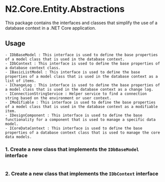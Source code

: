 ﻿# N2.Core.Entity.Abstractions

This package contains the interfaces and classes that simplify the use of a database context in a .NET Core application.

## Usage

	- IDbBaseModel : This interface is used to define the base properties of a model class that is used in the database context.
	- IDbContext : This interface is used to define the base properties of a database context class.
	- IBasicListModel : This interface is used to define the base properties of a model class that is used in the database context as a list of items.
	- IChangeLog : This interface is used to define the base properties of a model class that is used in the database context as a change log.
	- IConnectionStringService : Helper service to find a connection string based on the environment or user context.
	- IModifiable : This interface is used to define the base properties of a model class that is used in the database context as a modifiable item.
	- IDesignComponent : This interface is used to define the base functionality for a component that is used to manage a specific data model.
	- ICoreDataContext : This interface is used to define the base properties of a database context class that is used to manage the core data models.

### 1. Create a new class that implements the `IDbBaseModel` interface

```csharp

```

### 2. Create a new class that implements the `IDbContext` interface

```csharp

```
